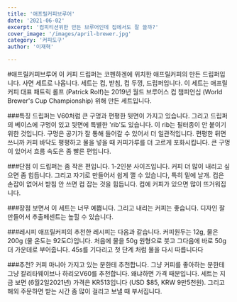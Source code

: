 ```yaml
---
title: '애프릴커피브루어'
date: '2021-06-02'
excerpt: '컴피티션위한 만든 브루어인데 집에서도 잘 쓸까?'
cover_image: '/images/april-brewer.jpg'
category: '커피도구'
author: '이재혁'

---
```


#애프릴커피브루어
이 커피 드립퍼는 코펜하겐에 위치한 애프릴커피의 만든 드립퍼입니다. 사면 세트로 나옵니다.  세트는 컵, 받침, 컵 두껑, 드립퍼입니다. 이 세트는 애프릴커피 대표 패트릭 롤프 (Patrick Rolf)는 2019년 월드 브루어스 컵 챔피언십 (World Brewer's Cup Championship) 위해 만든 세트입니다. 

###특징
드립퍼는 V60처럼 큰 구멍과 편평한 뒷면이 가지고 있습니다. 그리고 드립퍼의 베이스에 구멍이 있고 뒷면에 특별한 'rib'도 있습니다. 이 rib는 필터종이 안 붙이기 위한 것입니다. 구멍은 공기가 잘 통해 들어갈 수 있어서 더 일관적입니다. 편평한 뒤면 쓰니까 커피 바닥도 평평하고 물을 넣을 때 커피가루를 더 고르게 포화시킵니다. 큰 구멍이 있어서 흐름 속도은 좀 빨른 편입니다. 

###단점
이 드립퍼는 좀 작은 편입니다. 1-2인분 사이즈입니다. 커피 더 많이 내리고 싶으면 좀 힘듭니다. 그리고 자기로 만들어서 쉽게 깰 수 있습니다, 특히 밑에 날개. 컵은 손잡이 없어서 받침 안 쓰면 컵 잡는 것을 힘듭니다. 컵에 커피가 있으면 많이 뜨거워집니다.  

###장점
보면서 이 세트는 너무 예쁩니다. 그리고 내리는 커피는 좋습니다. 디자인 잘 만들어서 추출페센트는 높힐 수 있습니다. 

###레시피
애프릴커피의 추천한 레시피는 다음과 같습니다. 커피원두는 12g, 물은 200g (물 온도는 92도C)입니다. 처음에 물을 50g 원형으로 붓고 그다음에 바로 50g 더 가운데로 부어줍니다. 45s를 기다리고 첫 단계 처럼 물을 다시 따릅니다다

###추천?
커피 마니아 가지고 있는 분한테 추천합니다. 그냥 커피를 좋아하는 분한테 그냥 칼리타웨이브나 하리오V60를 추천합니다. 왜냐하면 가격 때문입니다. 세트는 지금 보면 (6월2일2021년) 가격은 KR513입니다 (USD $85, KRW 9만5천원). 그리고 해외 주문하면 받는 시간 좀 많이 걸리고 보낼 때 부서집니다.  

